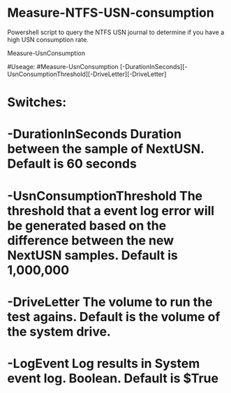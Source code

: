 # Measure-NTFS-USN-consumption
Powershell script to query the NTFS USN journal to determine if you have a high USN consumption rate.

Measure-UsnConsumption

#Useage:
#Measure-UsnConsumption [-DurationInSeconds][-UsnConsumptionThreshold][-DriveLetter][-DriveLetter]

# Switches:
# -DurationInSeconds    Duration between the sample of NextUSN. Default is 60 seconds
# -UsnConsumptionThreshold    The threshold that a event log error will be generated based on the difference between the new NextUSN samples. Default is 1,000,000
# -DriveLetter    The volume to run the test agains. Default is the volume of the system drive.
# -LogEvent    Log results in System event log. Boolean. Default is $True
